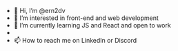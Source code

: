 - 👋 Hi, I’m @ern2dv
- 👀 I’m interested in front-end and web development 
- 🌱 I’m currently learning JS and React and open to work
- 
- 📫 How to reach me on LinkedIn or Discord

<!---
ern2dv/ern2dv is a ✨ special ✨ repository because its `README.md` (this file) appears on your GitHub profile.
You can click the Preview link to take a look at your changes.
--->

